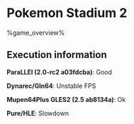 # Pokemon Stadium 2 

%game_overview%

## Execution information

**ParaLLEl (2.0-rc2 a03fdcba)**: Good

**Dynarec/Gln64**: Unstable FPS

**Mupen64Plus GLES2 (2.5 ab8134a)**: Ok

**Pure/HLE**: Slowdown